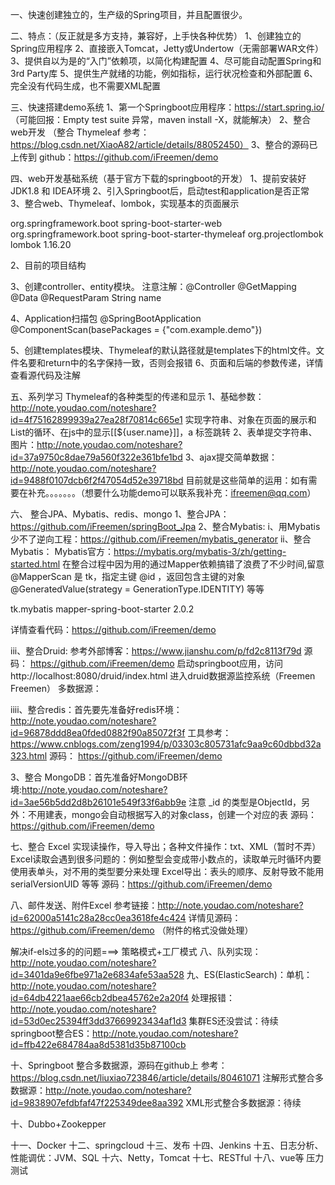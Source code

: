 一、快速创建独立的，生产级的Spring项目，并且配置很少。

二、特点：（反正就是多方支持，兼容好，上手快各种优势）
1、创建独立的Spring应用程序
2、直接嵌入Tomcat，Jetty或Undertow（无需部署WAR文件）
3、提供自以为是的“入门”依赖项，以简化构建配置
4、尽可能自动配置Spring和3rd Party库
5、提供生产就绪的功能，例如指标，运行状况检查和外部配置
6、完全没有代码生成，也不需要XML配置

三、快速搭建demo系统
1、第一个Springboot应用程序：https://start.spring.io/  （可能回报：Empty test suite 异常，maven install -X，就能解决）
2、整合web开发 （整合 Thymeleaf  参考：https://blog.csdn.net/XiaoA82/article/details/88052450）
3、整合的源码已上传到 github：https://github.com/iFreemen/demo

四、web开发基础系统（基于官方下载的springboot的开发）
1、提前安装好JDK1.8 和 IDEA环境
2、引入Springboot后，启动test和application是否正常
3、整合web、Thymeleaf、lombok，实现基本的页面展示
<!-- 以下依赖添加 -->
<!-- web开发必备 -->
<dependency>
   <groupId>org.springframework.boot</groupId>
   <artifactId>spring-boot-starter-web</artifactId>
</dependency>
<!-- 官方推荐的 魔板引擎框架 -->
<dependency>
   <groupId>org.springframework.boot</groupId>
   <artifactId>spring-boot-starter-thymeleaf</artifactId>
</dependency>

<!-- @Data： 注解在类，生成setter/getter、equals、canEqual、hashCode、toString，需要提前在IDEA中插入lombok插件 -->
<dependency>
   <groupId>org.projectlombok</groupId>
   <artifactId>lombok</artifactId>
   <version>1.16.20</version>
</dependency>


2、目前的项目结构


3、创建controller、entity模块。
注意注解：@Controller  @GetMapping @Data  @RequestParam String name

4、Application扫描包
@SpringBootApplication
@ComponentScan(basePackages = {"com.example.demo"})

5、创建templates模块、Thymeleaf的默认路径就是templates下的html文件。文件名要和return中的名字保持一致，否则会报错
6、页面和后端的参数传递，详情查看源代码及注解

五、系列学习 Thymeleaf的各种类型的传递和显示
1、基础参数：http://note.youdao.com/noteshare?id=4f75162899939a27ea28f70814c665e1    实现字符串、对象在页面的展示和List的循环、在js中的显示[[${user.name}]]，a 标签跳转
2、表单提交字符串、图片：http://note.youdao.com/noteshare?id=37a9750c8dae79a560f322e361bfe1bd 
3、ajax提交简单数据：http://note.youdao.com/noteshare?id=9488f0107dcb6f2f47054d52e39718bd
目前就是这些简单的运用：如有需要在补充。。。。。。。（想要什么功能demo可以联系我补充：ifreemen@qq.com）

六、 整合JPA、Mybatis、redis、mongo
1、整合JPA：https://github.com/iFreemen/springBoot_Jpa
2、整合Mybatis:
i、用Mybatis少不了逆向工程：https://github.com/iFreemen/mybatis_generator
ii、整合Mybatis：  Mybatis官方：https://mybatis.org/mybatis-3/zh/getting-started.html
      				在整合过程中因为用的通过Mapper依赖搞错了浪费了不少时间,留意  @MapperScan  是 tk，指定主键 @id ，返回包含主键的对象  @GeneratedValue(strategy = GenerationType.IDENTITY) 等等
<!-- 通用Mapper -->
<dependency>
   <groupId>tk.mybatis</groupId>
   <artifactId>mapper-spring-boot-starter</artifactId>
   <version>2.0.2</version>
</dependency>

详情查看代码：https://github.com/iFreemen/demo

iii、整合Druid: 参考外部博客：https://www.jianshu.com/p/fd2c8113f79d    源码： https://github.com/iFreemen/demo
启动springboot应用，访问 http://localhost:8080/druid/index.html 进入druid数据源监控系统（Freemen Freemen）
多数据源：

iiii、整合redis：首先要先准备好redis环境：http://note.youdao.com/noteshare?id=96878ddd8ea0fded0882f90a85072f3f
工具参考：https://www.cnblogs.com/zeng1994/p/03303c805731afc9aa9c60dbbd32a323.html
源码： https://github.com/iFreemen/demo

3、整合 MongoDB：首先准备好MongoDB环境:http://note.youdao.com/noteshare?id=3ae56b5dd2d8b26101e549f33f6abb9e
注意 _id 的类型是ObjectId，另外：不用建表，mongo会自动根据写入的对象class，创建一个对应的表
源码： https://github.com/iFreemen/demo

七、整合 Excel 实现读操作，导入导出；各种文件操作：txt、XML（暂时不弄）
Excel读取会遇到很多问题的：例如整型会变成带小数点的，读取单元时循环内要使用表单头，对不用的类型要分来处理
Excel导出：表头的顺序、反射导致不能用  serialVersionUID 等等
源码：https://github.com/iFreemen/demo

八、邮件发送、附件Excel
参考链接：http://note.youdao.com/noteshare?id=62000a5141c28a28cc0ea3618fe4c424
详情见源码：https://github.com/iFreemen/demo   （附件的格式没做处理）

解决if-els过多的的问题===> 策略模式+工厂模式
八、队列实现：http://note.youdao.com/noteshare?id=3401da9e6fbe971a2e6834afe53aa528
九、ES(ElasticSearch)：单机：http://note.youdao.com/noteshare?id=64db4221aae66cb2dbea45762e2a20f4    处理报错：http://note.youdao.com/noteshare?id=53d0ec25394ff3dd37669923434af1d3
集群ES还没尝试：待续
springboot整合ES：http://note.youdao.com/noteshare?id=ffb422e684784aa8d5381d35b87100cb

十、Springboot 整合多数据源，源码在github上
参考：https://blog.csdn.net/liuxiao723846/article/details/80461071
注解形式整合多数据源：http://note.youdao.com/noteshare?id=9838907efdbfaf47f225349dee8aa392
XML形式整合多数据源：待续

十、Dubbo+Zookepper


十一、Docker
十二、springcloud
十三、发布
十四、Jenkins
十五、日志分析、性能调优：JVM、SQL
十六、Netty，Tomcat
十七、RESTful
十八、vue等
压力测试


